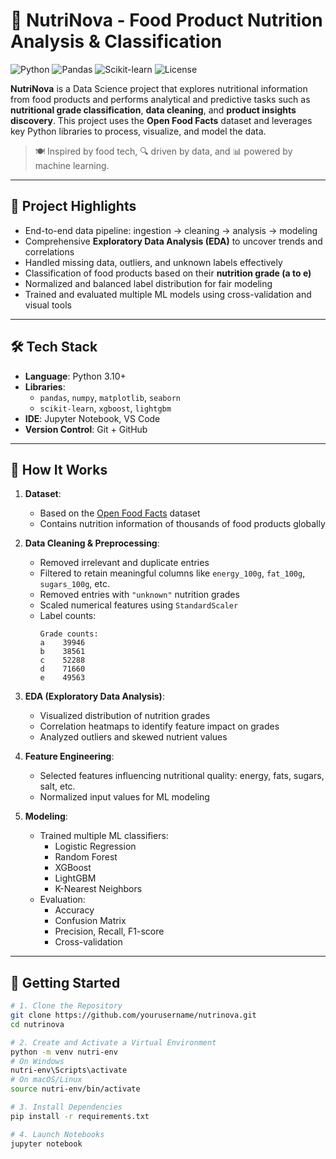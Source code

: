 # 🥦 NutriNova - Food Product Nutrition Analysis & Classification

![Python](https://img.shields.io/badge/Python-3.10-blue?logo=python&logoColor=white)
![Pandas](https://img.shields.io/badge/Data-Pandas-green?logo=pandas)
![Scikit-learn](https://img.shields.io/badge/ML-Scikit--learn-yellow?logo=scikitlearn)
![License](https://img.shields.io/badge/License-MIT-green)

**NutriNova** is a Data Science project that explores nutritional information from food products and performs analytical and predictive tasks such as **nutritional grade classification**, **data cleaning**, and **product insights discovery**. This project uses the **Open Food Facts** dataset and leverages key Python libraries to process, visualize, and model the data.

> 🍽️ Inspired by food tech, 🔍 driven by data, and 📊 powered by machine learning.

---

## 🌟 Project Highlights

- End-to-end data pipeline: ingestion → cleaning → analysis → modeling
- Comprehensive **Exploratory Data Analysis (EDA)** to uncover trends and correlations
- Handled missing data, outliers, and unknown labels effectively
- Classification of food products based on their **nutrition grade (a to e)**
- Normalized and balanced label distribution for fair modeling
- Trained and evaluated multiple ML models using cross-validation and visual tools

---

## 🛠 Tech Stack

- **Language**: Python 3.10+
- **Libraries**: 
  - `pandas`, `numpy`, `matplotlib`, `seaborn`
  - `scikit-learn`, `xgboost`, `lightgbm`
- **IDE**: Jupyter Notebook, VS Code
- **Version Control**: Git + GitHub

---

## 🧠 How It Works

1. **Dataset**:
   - Based on the [Open Food Facts](https://world.openfoodfacts.org/) dataset
   - Contains nutrition information of thousands of food products globally

2. **Data Cleaning & Preprocessing**:
   - Removed irrelevant and duplicate entries
   - Filtered to retain meaningful columns like `energy_100g`, `fat_100g`, `sugars_100g`, etc.
   - Removed entries with `"unknown"` nutrition grades
   - Scaled numerical features using `StandardScaler`
   - Label counts:
     ```
     Grade counts:
     a    39946
     b    38561
     c    52288
     d    71660
     e    49563
     ```

3. **EDA (Exploratory Data Analysis)**:
   - Visualized distribution of nutrition grades
   - Correlation heatmaps to identify feature impact on grades
   - Analyzed outliers and skewed nutrient values

4. **Feature Engineering**:
   - Selected features influencing nutritional quality: energy, fats, sugars, salt, etc.
   - Normalized input values for ML modeling

5. **Modeling**:
   - Trained multiple ML classifiers:
     - Logistic Regression
     - Random Forest
     - XGBoost
     - LightGBM
     - K-Nearest Neighbors
   - Evaluation:
     - Accuracy
     - Confusion Matrix
     - Precision, Recall, F1-score
     - Cross-validation

---

## 🚀 Getting Started

```bash
# 1. Clone the Repository
git clone https://github.com/yourusername/nutrinova.git
cd nutrinova

# 2. Create and Activate a Virtual Environment
python -m venv nutri-env
# On Windows
nutri-env\Scripts\activate
# On macOS/Linux
source nutri-env/bin/activate

# 3. Install Dependencies
pip install -r requirements.txt

# 4. Launch Notebooks
jupyter notebook
